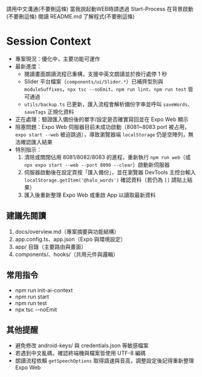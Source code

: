 請用中文溝通(不要刪這條)
當我說起動WEB時請透過 Start-Process 在背景啟動(不要刪這條)
閱讀 README.md 了解程式(不要刪這條)
# Session Context

- 專案現況：優化中，主要功能可運作
- 最新進度：
  - 閱讀畫面朗讀流程已重構，支援中英文朗讀並於換行處停 1 秒
  - Slider 平台檔案（`components/ui/Slider.*`）已補齊型別與 `moduleSuffixes`，`npx tsc --noEmit`、`npm run lint`、`npm run test` 皆可通過
  - `utils/backup.ts` 已更新，匯入流程會解析備份字串並呼叫 `saveWords`、`saveTags` 正規化資料
- 正在處理：驗證匯入備份後的單字/設定是否確實寫回並在 Expo Web 顯示
- 阻塞問題：Expo Web 伺服器目前未成功啟動（8081~8083 port 被占用，`expo start --web` 被迫跳過），導致瀏覽器端 `localStorage` 仍是空陣列，無法確認匯入結果
- 特別指示：
  1. 清除或關閉佔用 8081/8082/8083 的進程，重新執行 `npm run web`（或 `npx expo start --web --port 8090 --clear`）啟動新伺服器
  2. 伺服器啟動後在設定頁按「匯入備份」，並在瀏覽器 DevTools 主控台輸入 `localStorage.getItem('@halo_words')` 確認資料（若仍為 `[]` 請貼上結果）
  3. 匯入後重新整理 Expo Web 或重啟 App 以讀取最新資料

## 建議先閱讀
1. docs/overview.md（專案摘要與功能結構）
2. app.config.ts、app.json（Expo 與環境設定）
3. app/ 目錄（主要路由與畫面）
4. components/、hooks/（共用元件與邏輯）

## 常用指令
- npm run init-ai-context
- npm run start
- npm run test
- npx tsc --noEmit

## 其他提醒
- 避免修改 android-keys/ 與 credentials.json 等敏感檔案
- 若遇到中文亂碼，確認終端機與檔案皆使用 UTF-8 編碼
- 朗讀流程依賴 `getSpeechOptions` 取得語速與音高，調整設定後記得重新整理 Expo Web

